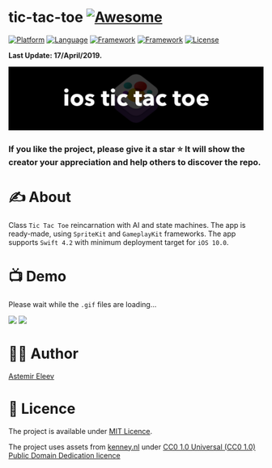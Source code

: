 # tic-tac-toe [![Awesome](https://cdn.rawgit.com/sindresorhus/awesome/d7305f38d29fed78fa85652e3a63e154dd8e8829/media/badge.svg)](https://github.com/sindresorhus/awesome)

[![Platform](https://img.shields.io/badge/platform-iOS-yellow.svg)]()
[![Language](https://img.shields.io/badge/language-Swift_5.0-orange.svg)]()
[![Framework](https://img.shields.io/badge/framework-SpriteKit-red.svg)]()
[![Framework](https://img.shields.io/badge/framework-GameplayKit-purple.svg)]()
[![License](https://img.shields.io/badge/license-MIT-blue.svg)]()

**Last Update: 17/April/2019.**

![](logo-spritekit_tic-tac-toe.png)

### If you like the project, please give it a star ⭐ It will show the creator your appreciation and help others to discover the repo.

# ✍️ About 
Class `Tic Tac Toe` reincarnation with AI and state machines. The app is ready-made, using `SpriteKit` and `GameplayKit` frameworks. The app supports `Swift 4.2` with minimum deployment target for `iOS 10.0`.

# 📺 Demo
Please wait while the `.gif` files are loading...

<img src="https://user-images.githubusercontent.com/5098753/53080280-534c5500-3509-11e9-8fc5-6574a2672f3d.gif" width="74%"> <img src="https://user-images.githubusercontent.com/5098753/53080623-20ef2780-350a-11e9-9305-a7282d646bbc.gif" width="25.5%">

# 👨‍💻 Author
[Astemir Eleev](https://github.com/jVirus)

# 🔖 Licence 
The project is available under [MIT Licence](https://github.com/jVirus/crosses-and-zeros-ios-game/blob/master/LICENSE).

The project uses assets from [kenney.nl](https://kenney.nl) under [CC0 1.0 Universal (CC0 1.0)
Public Domain Dedication licence](https://creativecommons.org/publicdomain/zero/1.0/)
